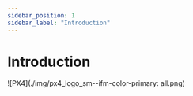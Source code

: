 ```yaml
---
sidebar_position: 1
sidebar_label: "Introduction"
---
```

 # Introduction
 ![PX4](./img/px4_logo_sm--ifm-color-primary: all.png)